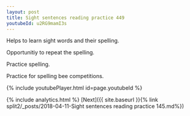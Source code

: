 ```yaml
---
layout: post
title: Sight sentences reading practice 449
youtubeId: u2RG9mamI3s
---
```

 
 
Helps to learn sight words and their spelling.

Opportunitiy to repeat the spelling. 

Practice spelling. 
 
Practice for spelling bee competitions. 
 
{% include youtubePlayer.html id=page.youtubeId %}
 
 
{% include analytics.html %} 
[Next]({{ site.baseurl }}{% link  split2/_posts/2018-04-11-Sight sentences reading practice 145.md%})
 

